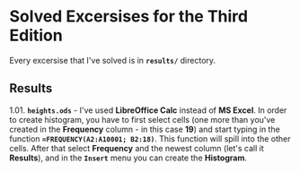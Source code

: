 # Solved Excersises for the Third Edition
Every excersise that I've solved is in **`results/`** directory.

## Results
1.01. **`heights.ods`** - I've used **LibreOffice Calc** instead of **MS Excel**. In order to create histogram, you have to first select cells (one more than you've created in the **Frequency** column - in this case **19**) and start typing in the function **`=FREQUENCY(A2:A10001; B2:18)`**. This function will spill into the other cells. After that select **Frequency** and the newest column (let's call it **Results**), and in the **`Insert`** menu you can create the **Histogram**.
